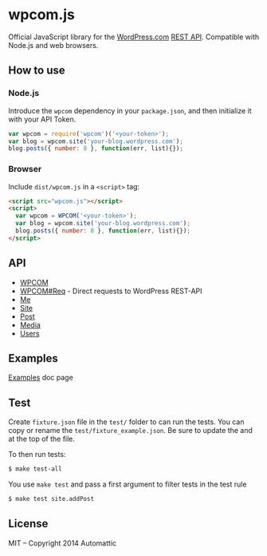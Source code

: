 # wpcom.js

Official JavaScript library for the [WordPress.com][] [REST API][].
Compatible with Node.js and web browsers.

## How to use

### Node.js

Introduce the `wpcom` dependency in your `package.json`, and
then initialize it with your API Token.

```js
var wpcom = require('wpcom')('<your-token>');
var blog = wpcom.site('your-blog.wordpress.com');
blog.posts({ number: 8 }, function(err, list){});
```

### Browser

Include `dist/wpcom.js` in a `<script>` tag:

```html
<script src="wpcom.js"></script>
<script>
  var wpcom = WPCOM('<your-token>');
  var blog = wpcom.site('your-blog.wordpress.com');
  blog.posts({ number: 8 }, function(err, list){});
</script>
```

## API

* [WPCOM](./docs/wpcom.md)
* [WPCOM#Req](./docs/wpcom.req.md) - Direct requests to WordPress REST-API
* [Me](./docs/me.md)
* [Site](./docs/site.md)
* [Post](./docs/post.md)
* [Media](./docs/media.md)
* [Users](./docs/users.md)

## Examples

[Examples](./examples/Readme.md) doc page

## Test

Create `fixture.json` file in the `test/` folder to can run the tests. You can copy
or rename the `test/fixture_example.json`.  Be sure to update the <site-id> and <global-token> at the top of the file.

To then run tests:

```bash
$ make test-all
```

You use `make test` and pass a first argument to filter tests in the test rule

```bash
$ make test site.addPost
```

## License

MIT – Copyright 2014 Automattic

[Node.js]: http://nodejs.org
[REST API]: http://developer.wordpress.com/docs/api
[WordPress.com]: http://www.wordpress.com
[node-wpcom-oauth]: https://github.com/Automattic/node-wpcom-oauth
